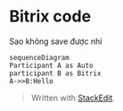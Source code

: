 
# Bitrix code
Sao không save được nhỉ 
```mermaid
sequenceDiagram
Participant A as Auto
participant B as Bitrix
A->>B:Hello
```


> Written with [StackEdit](https://stackedit.io/).
<!--stackedit_data:
eyJoaXN0b3J5IjpbMTg1NDI5Mzc3XX0=
-->